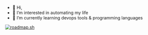 - 👋 Hi,
- 👀 I’m interested in automating my life
- 🌱 I’m currently learning devops tools & programming languages


[![roadmap.sh](https://api.roadmap.sh/v1-badge/wide/643e0ca7e27257737490d9fc?variant=dark&roadmaps=backend%2Cdevops)](https://roadmap.sh)

<!---
beebucio/beebucio is a ✨ special ✨ repository because its `README.md` (this file) appears on your GitHub profile.
You can click the Preview link to take a look at your changes.
--->
